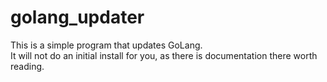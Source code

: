 # golang_updater
This is a simple program that updates GoLang.  
It will not do an initial install for you, as there is documentation there worth reading.  
